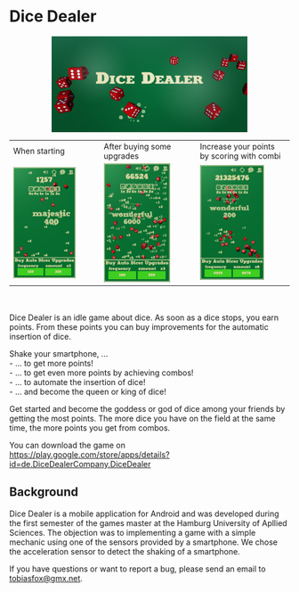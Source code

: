 # Dice Dealer

<img src="./screenshots/FunktionsgrafikDiceDealer.png" width="70%" style="display: block; margin-left: auto; margin-right: auto;">

<table>
    <tr>
        <td>When starting</td>
        <td>After buying some upgrades</td>
        <td>Increase your points by scoring with combi</td>
    </tr>
    <tr>
        <td><img src="./screenshots/lowValue.png" width="75%"></td>
        <td><img src="./screenshots/midValue.png" width="75%"></td>
        <td><img src="./screenshots/highValue.PNG" width="75%"></td>
    </tr>
</table>

<br>
<br>
Dice Dealer is an idle game about dice. As soon as a dice stops, you earn points. From these points you can buy improvements for the automatic insertion of dice.  

Shake your smartphone, ...  
    - ... to get more points!  
    - ... to get even more points by achieving combos!  
    - ... to automate the insertion of dice!  
    - ... and become the queen or king of dice!  

Get started and become the goddess or god of dice among your friends by getting the most points. The more dice you have on the field at the same time, the more points you get from combos.  

You can download the game on  
https://play.google.com/store/apps/details?id=de.DiceDealerCompany.DiceDealer  

## Background  
Dice Dealer is a mobile application for Android and was developed during the first semester of the games master at the Hamburg University of Apllied Sciences. The objection was to implementing a game with a simple mechanic using one of the sensors provided by a smartphone. We chose the acceleration sensor to detect the shaking of a smartphone.  

If you have questions or want to report a bug, please send an email to tobiasfox@gmx.net.